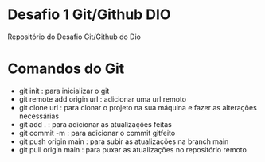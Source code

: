 # Desafio 1 Git/Github DIO

Repositório do Desafio Git/Github do Dio

# Comandos do Git

- git init : para inicializar o git
- git remote add origin url : adicionar uma url remoto
- git clone url : para clonar o projeto na sua máquina e fazer as alterações necessárias
- git add . : para adicionar as atualizações feitas
- git commit -m : para adicionar o commit gitfeito
- git push origin main : para subir as atualizações na branch main
- git pull origin main : para puxar as atualizações no repositório remoto
